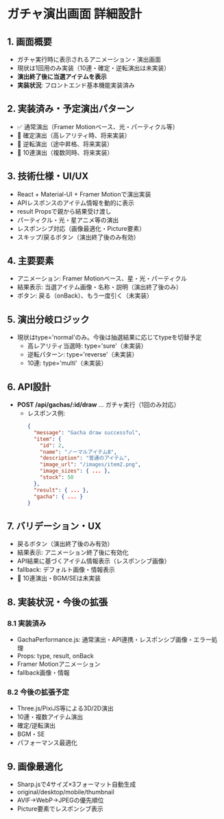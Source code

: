 
# ガチャ演出画面 詳細設計

## 1. 画面概要
- ガチャ実行時に表示されるアニメーション・演出画面
- 現状は1回用のみ実装（10連・確定・逆転演出は未実装）
- **演出終了後に当選アイテムを表示**
- **実装状況**: フロントエンド基本機能実装済み

## 2. 実装済み・予定演出パターン
- ✅ 通常演出（Framer Motionベース、光・パーティクル等）
- 🔄 確定演出（高レアリティ時、将来実装）
- 🔄 逆転演出（途中昇格、将来実装）
- 🔄 10連演出（複数同時、将来実装）

## 3. 技術仕様・UI/UX
- React + Material-UI + Framer Motionで演出実装
- APIレスポンスのアイテム情報を動的に表示
- result Propsで親から結果受け渡し
- パーティクル・光・星アニメ等の演出
- レスポンシブ対応（画像最適化・Picture要素）
- スキップ/戻るボタン（演出終了後のみ有効）

## 4. 主要要素
- アニメーション: Framer Motionベース、星・光・パーティクル
- 結果表示: 当選アイテム画像・名称・説明（演出終了後のみ）
- ボタン: 戻る（onBack）、もう一度引く（未実装）

## 5. 演出分岐ロジック
- 現状はtype='normal'のみ。今後は抽選結果に応じてtypeを切替予定
  - 高レアリティ当選時: type='sure'（未実装）
  - 逆転パターン: type='reverse'（未実装）
  - 10連: type='multi'（未実装）


## 6. API設計
- **POST /api/gachas/:id/draw** ... ガチャ実行（1回のみ対応）
  - レスポンス例:
    ```json
    {
      "message": "Gacha draw successful",
      "item": {
        "id": 2,
        "name": "ノーマルアイテムB",
        "description": "普通のアイテム",
        "image_url": "/images/item2.png",
        "image_sizes": { ... },
        "stock": 50
      },
      "result": { ... },
      "gacha": { ... }
    }
    ```


## 7. バリデーション・UX
- 戻るボタン（演出終了後のみ有効）
- 結果表示: アニメーション終了後に有効化
- API結果に基づくアイテム情報表示（レスポンシブ画像）
- fallback: デフォルト画像・情報表示
- 🔄 10連演出・BGM/SEは未実装


## 8. 実装状況・今後の拡張
### 8.1 実装済み
- GachaPerformance.js: 通常演出・API連携・レスポンシブ画像・エラー処理
- Props: type, result, onBack
- Framer Motionアニメーション
- fallback画像・情報
### 8.2 今後の拡張予定
- Three.js/PixiJS等による3D/2D演出
- 10連・複数アイテム演出
- 確定/逆転演出
- BGM・SE
- パフォーマンス最適化


## 9. 画像最適化
- Sharp.jsで4サイズ×3フォーマット自動生成
- original/desktop/mobile/thumbnail
- AVIF→WebP→JPEGの優先順位
- Picture要素でレスポンシブ表示


